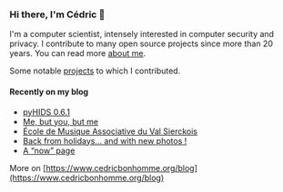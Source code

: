 ### Hi there, I'm Cédric 👋

I'm a computer scientist, intensely interested in computer security and privacy.
I contribute to many open source projects since more than 20 years.
You can read more [about me](https://www.cedricbonhomme.org/about).

Some notable [projects](https://www.cedricbonhomme.org/software) to which I contributed.


#### Recently on my blog

<!-- blog starts -->
* [pyHIDS 0.6.1](https://www.cedricbonhomme.org/2023/08/04/pyhids-0-6-1/)
* [Me, but you, but me](https://www.cedricbonhomme.org/2023/07/24/me-but-you-but-me/)
* [École de Musique Associative du Val Sierckois](https://www.cedricbonhomme.org/2022/08/08/ecole-de-musique-associative-du-val-sierckois/)
* [Back from holidays… and with new photos !](https://www.cedricbonhomme.org/2022/08/01/back-from-holidays/)
* [A “now” page](https://www.cedricbonhomme.org/2022/05/12/now-page/)
<!-- blog ends -->

More on [https://www.cedricbonhomme.org/blog](https://www.cedricbonhomme.org/blog)

